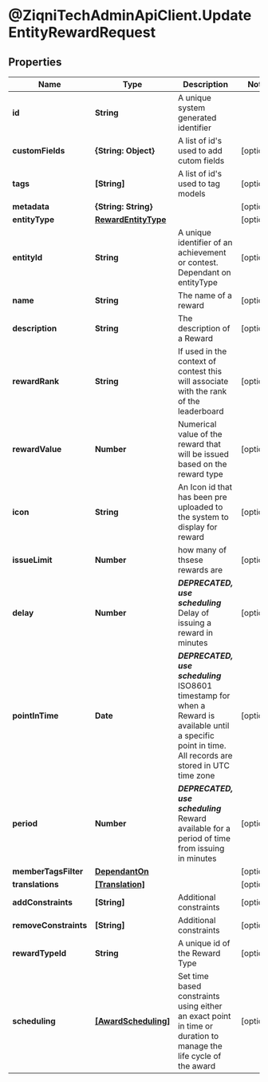 # @ZiqniTechAdminApiClient.UpdateEntityRewardRequest

## Properties

Name | Type | Description | Notes
------------ | ------------- | ------------- | -------------
**id** | **String** | A unique system generated identifier | 
**customFields** | **{String: Object}** | A list of id&#39;s used to add cutom fields | [optional] 
**tags** | **[String]** | A list of id&#39;s used to tag models | [optional] 
**metadata** | **{String: String}** |  | [optional] 
**entityType** | [**RewardEntityType**](RewardEntityType.md) |  | [optional] 
**entityId** | **String** | A unique identifier of an achievement or contest. Dependant on entityType | [optional] 
**name** | **String** | The name of a reward | [optional] 
**description** | **String** | The description of a Reward | [optional] 
**rewardRank** | **String** | If used in the context of contest this will associate with the rank of the leaderboard | [optional] 
**rewardValue** | **Number** | Numerical value of the reward that will be issued based on the reward type | [optional] 
**icon** | **String** | An Icon id that has been pre uploaded to the system to display for reward | [optional] 
**issueLimit** | **Number** | how many of thsese rewards are | [optional] 
**delay** | **Number** | ***DEPRECATED, use scheduling*** Delay of issuing a reward in minutes | [optional] 
**pointInTime** | **Date** | ***DEPRECATED, use scheduling*** ISO8601 timestamp for when a Reward is available until a specific point in time. All records are stored in UTC time zone | [optional] 
**period** | **Number** | ***DEPRECATED, use scheduling*** Reward available for a period of time from issuing in minutes | [optional] 
**memberTagsFilter** | [**DependantOn**](DependantOn.md) |  | [optional] 
**translations** | [**[Translation]**](Translation.md) |  | [optional] 
**addConstraints** | **[String]** | Additional constraints | [optional] 
**removeConstraints** | **[String]** | Additional constraints | [optional] 
**rewardTypeId** | **String** | A unique id of the Reward Type | [optional] 
**scheduling** | [**[AwardScheduling]**](AwardScheduling.md) | Set time based constraints using either an exact point in time or duration to manage the life cycle of the award | [optional] 


